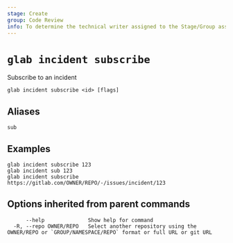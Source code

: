 ```yaml
---
stage: Create
group: Code Review
info: To determine the technical writer assigned to the Stage/Group associated with this page, see https://about.gitlab.com/handbook/product/ux/technical-writing/#assignments
---
```


<!--
This documentation is auto generated by a script.
Please do not edit this file directly. Run `make gen-docs` instead.
-->

# `glab incident subscribe`

Subscribe to an incident

```plaintext
glab incident subscribe <id> [flags]
```

## Aliases

```plaintext
sub
```

## Examples

```plaintext
glab incident subscribe 123
glab incident sub 123
glab incident subscribe https://gitlab.com/OWNER/REPO/-/issues/incident/123

```

## Options inherited from parent commands

```plaintext
      --help              Show help for command
  -R, --repo OWNER/REPO   Select another repository using the OWNER/REPO or `GROUP/NAMESPACE/REPO` format or full URL or git URL
```
